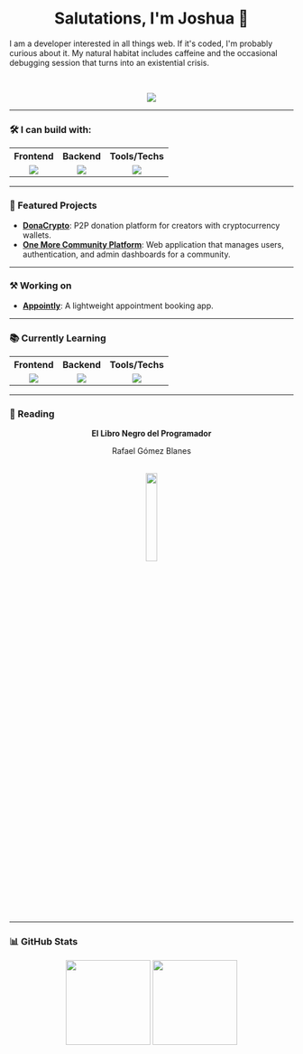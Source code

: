 <div align="center">
  
  # Salutations, I'm **Joshua** 👋
  
  <div align="left">
  I am a developer interested in all things web. If it's coded, I'm probably curious about it. My natural habitat includes caffeine and the occasional debugging session that turns into an existential crisis.
  </div>
  
&nbsp;
  
  ![](https://media.giphy.com/media/QWkuGmMgphvmE/giphy.gif)

</div>

---

### 🛠️ I can build with:

<table align="center"> 
  <tr> 
    <th>Frontend</th>
    <th>Backend</th> 
    <th>Tools/Techs</th> 
  </tr> 
  <tr> 
    <td align="center">
      <a href="https://skillicons.dev">
        <img src="https://skillicons.dev/icons?i=sass,tailwind,bootstrap,vue&perline=2" />
      </a>
    </td> 
    <td align="center">
      <a href="https://skillicons.dev">
        <img src="https://skillicons.dev/icons?i=flask,django,nginx,docker,express,apache&perline=2" />
      </a> <br/>
      <!-- <img src="https://img.shields.io/badge/Apache-000?style=flat&logo=apache&logoColor=009639" /><br/> -->
    </td>
    <td align="center">
       <a href="https://skillicons.dev">
        <img src="https://skillicons.dev/icons?i=javascript,typescript,python,php,java,figma,wordpress,linux,mysql,mongodb,git,postgres&perline=4" />
      </a> <br/>
      <!--
      <img src="https://img.shields.io/badge/JavaScript-000?style=flat&logo=javascript&logoColor=F7DF1E" /><br/>
      <img src="https://img.shields.io/badge/TypeScript-000?style=flat&logo=typescript&logoColor=3178C6" /><br/>
      <img src="https://img.shields.io/badge/Python-000?style=flat&logo=python&logoColor=3776AB" /><br/>
      <img src="https://img.shields.io/badge/Java-000?style=flat&logo=java&logoColor=3776AB" /><br/>
      <img src="https://img.shields.io/badge/Figma-000?style=flat&logo=figma&logoColor=F24E1E" /><br/> 
      <img src="https://img.shields.io/badge/WordPress-000?style=flat&logo=wordpress&logoColor=21759B" /><br/> 
      <img src="https://img.shields.io/badge/Linux-000?style=flat&logo=linux&logoColor=FCC624" /> <br/>
      <img src="https://img.shields.io/badge/MySQL-000?style=flat&logo=mysql&logoColor=FCC624" /> <br/>
      <img src="https://img.shields.io/badge/MongoDB-000?style=flat&logo=mongodb&logoColor=FCC624" /> <br/>
      <img src="https://img.shields.io/badge/Git-000?style=flat&logo=git&logoColor=FCC624" /> <br/>
      <img src="https://img.shields.io/badge/PostgreSQL-000?style=flat&logo=postgresql&logoColor=4169E1" /> 
      -->
    </td> 
  </tr> 
</table>

---

### 🚀 Featured Projects

-  [**DonaCrypto**](https://donacrypto.onrender.com/): P2P donation platform for creators with cryptocurrency wallets.
-  [**One More Community Platform**](https://github.com/jonuar/Community-platform): Web application that manages users, authentication, and admin dashboards for a community.

---

### ⚒️ Working on
-  [**Appointly**](https://github.com/jonuar/Appointly): A lightweight appointment booking app.

<!--
### 📬 Contact & Links

<p align="center">
  <a href="https://www.linkedin.com/in/ " target="_blank">
    <img src="https://img.shields.io/badge/LinkedIn-000?style=flat&logo=linkedin&logoColor=0A66C2" />
  </a>
  <a href="mailto:your@email.com">
    <img src="https://img.shields.io/badge/Email-000?style=flat&logo=gmail&logoColor=D14836" />
  </a>
  <a href="https://yourwebsite.dev">
    <img src="https://img.shields.io/badge/Portfolio-000?style=flat&logo=firefox&logoColor=FF7139" />
  </a>
</p>
 -->
---
 
### 📚 Currently Learning
<table align="center"> 
  <tr> 
    <th>Frontend</th> 
    <th>Backend</th> 
    <th>Tools/Techs</th>
  </tr> 
  <tr> 
    <td align="center">
      <a href="https://skillicons.dev">
        <img src="https://skillicons.dev/icons?i=angular&perline=2" />
      </a> <br/>
      <!-- <img src="https://img.shields.io/badge/TypeScript-000?style=flat&logo=typescript&logoColor=3178C6" /> -->
    </td> 
    <td align="center"> 
      <a href="https://skillicons.dev">
        <img src="https://skillicons.dev/icons?i=spring&perline=2" />
      </a> <br/>
    </td>
    <td align="center">
      <a href="https://skillicons.dev">
        <img src="https://skillicons.dev/icons?i=java&perline=2" />
      </a> <br/> 
<!--     <img src="https://img.shields.io/badge/PostgreSQL-000?style=flat&logo=postgresql&logoColor=4169E1" /> -->
    </td> 
  </tr> 
</table>

---
### 📖 Reading
<div align="center">
  <strong> El Libro Negro del Programador </strong> <br/>
  <p> Rafael Gómez Blanes </p> <br/>
  <img width="20%" src="https://m.media-amazon.com/images/I/61IYQs-mEZL._SL1500_.jpg" /><br/>
</div>

---

### 📊 GitHub Stats

<p align="center">
  <img src="https://github-readme-stats.vercel.app/api?username=jonuar&show_icons=true&theme=tokyonight" height="150" />
  <img src="https://github-readme-stats.vercel.app/api/top-langs/?username=jonuar&layout=compact&theme=tokyonight" height="150" />
</p>

